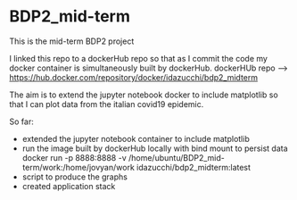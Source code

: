 # BDP2_mid-term

This is the mid-term BDP2 project

I linked this repo to a dockerHub repo so that as I commit the code my docker container is simultaneously built by dockerHub.
dockerHUb repo --> https://hub.docker.com/repository/docker/idazucchi/bdp2_midterm

The aim is to extend the jupyter notebook docker to include matplotlib so that I can plot data from the italian covid19 epidemic.

So far:
  - extended the jupyter notebook container to include matplotlib
  - run the image built by dockerHub locally with bind mount to persist data \
    docker run -p 8888:8888 -v /home/ubuntu/BDP2_mid-term/work:/home/jovyan/work idazucchi/bdp2_midterm:latest
  - script to produce the graphs
  - created application stack
